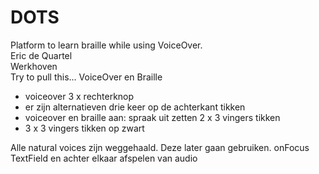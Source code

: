 # DOTS
Platform to learn braille while using VoiceOver.  
Eric de Quartel  
Werkhoven  
Try to pull this...
VoiceOver en Braille
- voiceover 3 x rechterknop
- er zijn alternatieven drie keer op de achterkant tikken
- voiceover en braille aan: spraak uit zetten 2 x 3 vingers tikken
- 3 x 3 vingers tikken op zwart

Alle natural voices zijn weggehaald. Deze later gaan gebruiken.
onFocus TextField
en achter elkaar afspelen van audio
